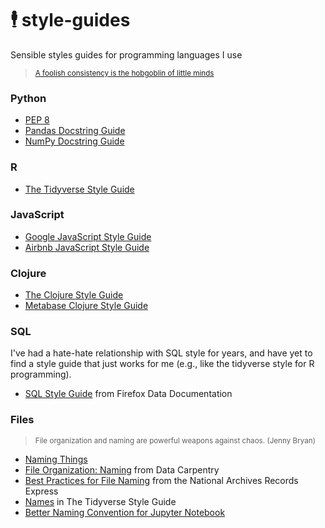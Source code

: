 # 🕴️ style-guides
Sensible styles guides for programming languages I use


><sup>[A foolish consistency is the hobgoblin of little minds](https://www.python.org/dev/peps/pep-0008/#a-foolish-consistency-is-the-hobgoblin-of-little-minds)</sup>


### Python

* [PEP 8](https://www.python.org/dev/peps/pep-0008/)
* [Pandas Docstring Guide](https://pandas.pydata.org/docs/development/contributing_docstring.html)
* [NumPy Docstring Guide](https://numpydoc.readthedocs.io/en/latest/format.html)


### R

* [The Tidyverse Style Guide](https://style.tidyverse.org/)


### JavaScript

* [Google JavaScript Style Guide](https://google.github.io/styleguide/jsguide.html)
* [Airbnb JavaScript Style Guide](https://github.com/airbnb/javascript)


### Clojure

* [The Clojure Style Guide](https://guide.clojure.style/)
* [Metabase Clojure Style Guide](https://github.com/metabase/metabase/wiki/Metabase-Clojure-Style-Guide)


### SQL

I've had a hate-hate relationship with SQL style for years, and have yet
to find a style guide that just works for me (e.g., like the tidyverse
style for R programming).

* [SQL Style Guide](https://docs.telemetry.mozilla.org/concepts/sql_style.html) from Firefox Data Documentation


### Files

><sup>File organization and naming are powerful weapons against chaos. (Jenny Bryan)</sup>

* [Naming Things](https://speakerdeck.com/jennybc/how-to-name-files)
* [File Organization: Naming](https://datacarpentry.org/rr-organization1/01-file-naming/) from Data Carpentry
* [Best Practices for File Naming](https://records-express.blogs.archives.gov/2017/08/22/best-practices-for-file-naming/) from the National Archives Records Express
* [Names](https://style.tidyverse.org/files.html#names) in The Tidyverse Style Guide
* [Better Naming Convention for Jupyter Notebook](https://stackoverflow.com/questions/38305217/better-naming-convention-for-jupyter-notebook)
